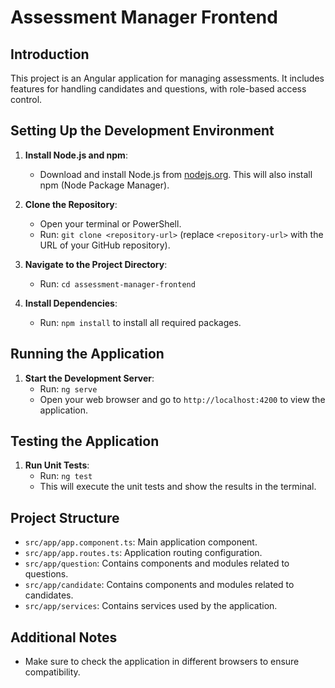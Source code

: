 # Assessment Manager Frontend

## Introduction
This project is an Angular application for managing assessments. It includes features for handling candidates and questions, with role-based access control.

## Setting Up the Development Environment

1. **Install Node.js and npm**:
   - Download and install Node.js from [nodejs.org](https://nodejs.org/). This will also install npm (Node Package Manager).

2. **Clone the Repository**:
   - Open your terminal or PowerShell.
   - Run: `git clone <repository-url>` (replace `<repository-url>` with the URL of your GitHub repository).

3. **Navigate to the Project Directory**:
   - Run: `cd assessment-manager-frontend`

4. **Install Dependencies**:
   - Run: `npm install` to install all required packages.

## Running the Application

1. **Start the Development Server**:
   - Run: `ng serve`
   - Open your web browser and go to `http://localhost:4200` to view the application.

## Testing the Application

1. **Run Unit Tests**:
   - Run: `ng test`
   - This will execute the unit tests and show the results in the terminal.

## Project Structure

- `src/app/app.component.ts`: Main application component.
- `src/app/app.routes.ts`: Application routing configuration.
- `src/app/question`: Contains components and modules related to questions.
- `src/app/candidate`: Contains components and modules related to candidates.
- `src/app/services`: Contains services used by the application.

## Additional Notes

- Make sure to check the application in different browsers to ensure compatibility.

